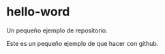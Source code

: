 # hello-word
Un pequeño ejemplo de repositorio.

Este es un pequeño ejemplo de que hacer con github.
